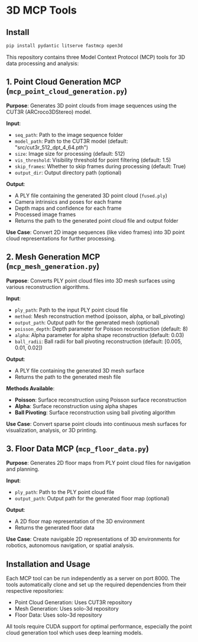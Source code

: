 # 3D MCP Tools

## Install

```bash
pip install pydantic litserve fastmcp open3d
```

This repository contains three Model Context Protocol (MCP) tools for 3D data processing and analysis:

## 1. Point Cloud Generation MCP (`mcp_point_cloud_generation.py`)

**Purpose**: Generates 3D point clouds from image sequences using the CUT3R (ARCroco3DStereo) model.

**Input**:

- `seq_path`: Path to the image sequence folder
- `model_path`: Path to the CUT3R model (default: "src/cut3r_512_dpt_4_64.pth")
- `size`: Image size for processing (default: 512)
- `vis_threshold`: Visibility threshold for point filtering (default: 1.5)
- `skip_frames`: Whether to skip frames during processing (default: True)
- `output_dir`: Output directory path (optional)

**Output**:

- A PLY file containing the generated 3D point cloud (`fused.ply`)
- Camera intrinsics and poses for each frame
- Depth maps and confidence for each frame
- Processed image frames
- Returns the path to the generated point cloud file and output folder

**Use Case**: Convert 2D image sequences (like video frames) into 3D point cloud representations for further processing.

## 2. Mesh Generation MCP (`mcp_mesh_generation.py`)

**Purpose**: Converts PLY point cloud files into 3D mesh surfaces using various reconstruction algorithms.

**Input**:

- `ply_path`: Path to the input PLY point cloud file
- `method`: Mesh reconstruction method (poisson, alpha, or ball_pivoting)
- `output_path`: Output path for the generated mesh (optional)
- `poisson_depth`: Depth parameter for Poisson reconstruction (default: 8)
- `alpha`: Alpha parameter for alpha shape reconstruction (default: 0.03)
- `ball_radii`: Ball radii for ball pivoting reconstruction (default: [0.005, 0.01, 0.02])

**Output**:

- A PLY file containing the generated 3D mesh surface
- Returns the path to the generated mesh file

**Methods Available**:

- **Poisson**: Surface reconstruction using Poisson surface reconstruction
- **Alpha**: Surface reconstruction using alpha shapes
- **Ball Pivoting**: Surface reconstruction using ball pivoting algorithm

**Use Case**: Convert sparse point clouds into continuous mesh surfaces for visualization, analysis, or 3D printing.

## 3. Floor Data MCP (`mcp_floor_data.py`)

**Purpose**: Generates 2D floor maps from PLY point cloud files for navigation and planning.

**Input**:

- `ply_path`: Path to the PLY point cloud file
- `output_path`: Output path for the generated floor map (optional)

**Output**:

- A 2D floor map representation of the 3D environment
- Returns the generated floor data

**Use Case**: Create navigable 2D representations of 3D environments for robotics, autonomous navigation, or spatial analysis.

## Installation and Usage

Each MCP tool can be run independently as a server on port 8000. The tools automatically clone and set up the required dependencies from their respective repositories:

- Point Cloud Generation: Uses CUT3R repository
- Mesh Generation: Uses solo-3d repository
- Floor Data: Uses solo-3d repository

All tools require CUDA support for optimal performance, especially the point cloud generation tool which uses deep learning models.
